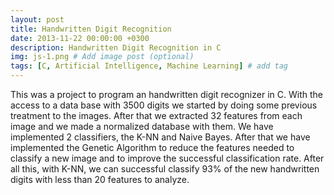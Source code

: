 ```yaml
---
layout: post
title: Handwritten Digit Recognition
date: 2013-11-22 00:00:00 +0300
description: Handwritten Digit Recognition in C
img: js-1.png # Add image post (optional)
tags: [C, Artificial Intelligence, Machine Learning] # add tag
---
```

This was a project to program an handwritten digit recognizer in C. With the access to a data base with 3500 digits we started by doing some previous treatment to the images. After that we extracted 32 features from each image and we made a normalized database with them. We have implemented 2 classifiers, the K-NN and Naive Bayes. After that we have implemented the Genetic Algorithm to reduce the features needed to classify a new image and to improve the successful classification rate. After all this, with K-NN, we can successful classify 93% of the new handwritten digits with less than 20 features to analyze.
